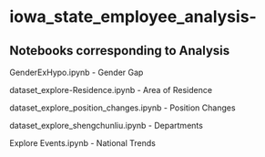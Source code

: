 # iowa_state_employee_analysis-


## Notebooks corresponding to Analysis

GenderExHypo.ipynb - Gender Gap

dataset_explore-Residence.ipynb - Area of Residence

dataset_explore_position_changes.ipynb - Position Changes

dataset_explore_shengchunliu.ipynb - Departments

Explore Events.ipynb - National Trends
